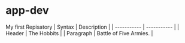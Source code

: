 # app-dev
My first Repisatory
| Syntax | Description |
| ----------- | ----------- |
| Header | The Hobbits |
| Paragraph | Battle of Five Armies.  |

